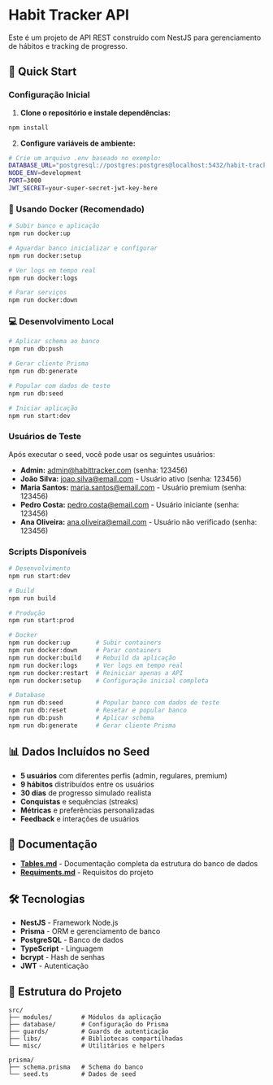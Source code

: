 # Habit Tracker API

Este é um projeto de API REST construído com NestJS para gerenciamento de hábitos e tracking de progresso.

## 🚀 Quick Start

### Configuração Inicial

1. **Clone o repositório e instale dependências:**

```bash
npm install
```

2. **Configure variáveis de ambiente:**

```bash
# Crie um arquivo .env baseado no exemplo:
DATABASE_URL="postgresql://postgres:postgres@localhost:5432/habit-tracker-db"
NODE_ENV=development
PORT=3000
JWT_SECRET=your-super-secret-jwt-key-here
```

### 🐳 Usando Docker (Recomendado)

```bash
# Subir banco e aplicação
npm run docker:up

# Aguardar banco inicializar e configurar
npm run docker:setup

# Ver logs em tempo real
npm run docker:logs

# Parar serviços
npm run docker:down
```

### 💻 Desenvolvimento Local

```bash
# Aplicar schema ao banco
npm run db:push

# Gerar cliente Prisma
npm run db:generate

# Popular com dados de teste
npm run db:seed

# Iniciar aplicação
npm run start:dev
```

### Usuários de Teste

Após executar o seed, você pode usar os seguintes usuários:

- **Admin:** admin@habittracker.com (senha: 123456)
- **João Silva:** joao.silva@email.com - Usuário ativo (senha: 123456)
- **Maria Santos:** maria.santos@email.com - Usuário premium (senha: 123456)
- **Pedro Costa:** pedro.costa@email.com - Usuário iniciante (senha: 123456)
- **Ana Oliveira:** ana.oliveira@email.com - Usuário não verificado (senha: 123456)

### Scripts Disponíveis

```bash
# Desenvolvimento
npm run start:dev

# Build
npm run build

# Produção
npm run start:prod

# Docker
npm run docker:up       # Subir containers
npm run docker:down     # Parar containers
npm run docker:build    # Rebuild da aplicação
npm run docker:logs     # Ver logs em tempo real
npm run docker:restart  # Reiniciar apenas a API
npm run docker:setup    # Configuração inicial completa

# Database
npm run db:seed         # Popular banco com dados de teste
npm run db:reset        # Resetar e popular banco
npm run db:push         # Aplicar schema
npm run db:generate     # Gerar cliente Prisma
```

## 📊 Dados Incluídos no Seed

- **5 usuários** com diferentes perfis (admin, regulares, premium)
- **9 hábitos** distribuídos entre os usuários
- **30 dias** de progresso simulado realista
- **Conquistas** e sequências (streaks)
- **Métricas** e preferências personalizadas
- **Feedback** e interações de usuários

## 📖 Documentação

- **[Tables.md](./Tables.md)** - Documentação completa da estrutura do banco de dados
- **[Requiments.md](./Requiments.md)** - Requisitos do projeto

## 🛠️ Tecnologias

- **NestJS** - Framework Node.js
- **Prisma** - ORM e gerenciamento de banco
- **PostgreSQL** - Banco de dados
- **TypeScript** - Linguagem
- **bcrypt** - Hash de senhas
- **JWT** - Autenticação

## 📂 Estrutura do Projeto

```
src/
├── modules/        # Módulos da aplicação
├── database/       # Configuração do Prisma
├── guards/         # Guards de autenticação
├── libs/           # Bibliotecas compartilhadas
└── misc/           # Utilitários e helpers

prisma/
├── schema.prisma   # Schema do banco
└── seed.ts         # Dados de seed
```

